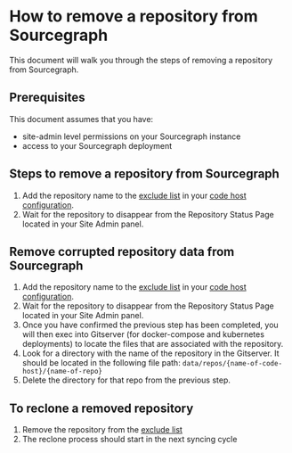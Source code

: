 # How to remove a repository from Sourcegraph

This document will walk you through the steps of removing a repository from Sourcegraph. 

## Prerequisites

This document assumes that you have:

* site-admin level permissions on your Sourcegraph instance
* access to your Sourcegraph deployment

## Steps to remove a repository from Sourcegraph

1. Add the repository name to the [exclude list](https://docs.sourcegraph.com/admin/external_service/github#exclude) in your [code host configuration](https://docs.sourcegraph.com/admin/external_service).
1. Wait for the repository to disappear from the Repository Status Page located in your Site Admin panel.

## Remove corrupted repository data from Sourcegraph

1. Add the repository name to the [exclude list](https://docs.sourcegraph.com/admin/external_service/github#exclude) in your [code host configuration](https://docs.sourcegraph.com/admin/external_service).
1. Wait for the repository to disappear from the Repository Status Page located in your Site Admin panel.
1. Once you have confirmed the previous step has been completed, you will then exec into Gitserver (for docker-compose and kubernetes deployments) to locate the files that are associated with the repository.
1. Look for a directory with the name of the repository in the Gitserver. It should be located in the following file path: `data/repos/{name-of-code-host}/{name-of-repo}`
1. Delete the directory for that repo from the previous step.

## To reclone a removed repository

1. Remove the repository from the [exclude list](https://docs.sourcegraph.com/admin/external_service/github#exclude)
2. The reclone process should start in the next syncing cycle
